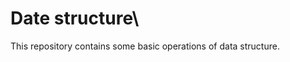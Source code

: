 Date structure\
=================================================================
This repository contains some basic operations of data structure. 
